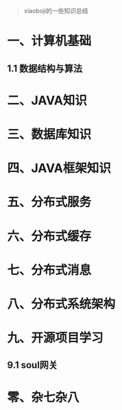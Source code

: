 >xiaoboji的一些知识总结
# 一、计算机基础
## 1.1 数据结构与算法
# 二、JAVA知识
# 三、数据库知识
# 四、JAVA框架知识
# 五、分布式服务
# 六、分布式缓存
# 七、分布式消息
# 八、分布式系统架构
# 九、开源项目学习
## 9.1 soul网关
# 零、杂七杂八
